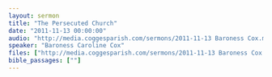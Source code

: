 ```yaml
---
layout: sermon
title: "The Persecuted Church"
date: "2011-11-13 00:00:00"
audio: "http://media.coggesparish.com/sermons/2011-11-13 Baroness Cox.mp3"
speaker: "Baroness Caroline Cox"
files: ["http://media.coggesparish.com/sermons/2011-11-13 Baroness Cox - The Persecuted Church.pdf"]
bible_passages: [""]
---
```

